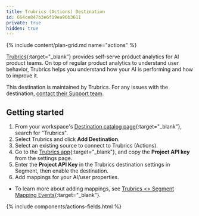 ```yaml
---
title: Trubrics (Actions) Destination
id: 664ce847b3e6f19ea96b3611
private: true
hidden: true
---
```


{% include content/plan-grid.md name="actions" %}

[Trubrics](https://trubrics.com/?utm_source=segmentio&utm_medium=docs&utm_campaign=partners){:target="_blank”} provides self-serve product analytics for AI product teams. On top of regular product analytics to understand user behavior, Trubrics helps you understand how your AI is performing and how to improve it.

This destination is maintained by Trubrics. For any issues with the destination, [contact their Support team](mailto:jeff.kayne@trubrics.com).

## Getting started

1. From your workspace's [Destination catalog page](https://app.segment.com/goto-my-workspace/destinations/catalog){:target="_blank”}, search for "Trubrics".
2. Select Trubrics and click **Add Destination**.
3. Select an existing source to connect to Trubrics (Actions).
4. Go to the [Trubrics app](https://app.trubrics.com){:target="_blank"}, and copy the **Project API key** from the settings page.
5. Enter the **Project API Key** in the Trubrics destination settings in Segment, then enable the destination.
6. Add mappings for your AI/user properties.
  - To learn more about adding mappings, see [Trubrics \<> Segment Mapping Events](https://www.loom.com/share/3bc3a02cf38d47b4b865c50314dbc8fb){:target="_blank”}.
 
 <!--- TODO: write this instead of having it in a video --->

{% include components/actions-fields.html %}
